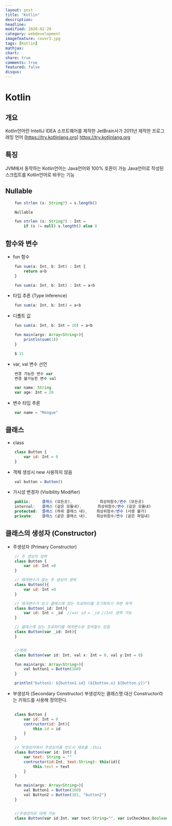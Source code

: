```yaml
---
layout: post
title: "Kotlin"
description: 
headline: 
modified: 2020-02-29
category: webdevelopment
imagefeature: cover3.jpg
tags: [Kotlin]
mathjax: 
chart: 
share: true
comments: true
featured: false
disqus:
---
```

# Kotlin

## 개요
Kotlin언어란 IntelliJ IDEA 소프트웨어를 제작한 JetBrain사가 2011년 제작한 프로그래밍 언어
[https://try.kotlinlang.org] https://try.kotlinlang.org

## 특징
JVM에서 동작하는 Kotlin언어는 Java언어와 100% 호환이 가능
Java언어로 작성된 스크립트를 Kotlin언어로 바꾸는 기능


## Nullable
```JavaScript
    fun strlen (s: String?) = s.length() 

    Nullable

    fun strlen (s: String?) : Int =
        if (s != null) s.length() else 0

```

## 함수와 변수
- fun 함수
```JavaScript
    fun sum(a: Int, b: Int) : Int {
        return a+b
    }

    fun sum(a: Int, b: Int) : Int = a+b
```

- 타입 추론 (Type Inference)
```JavaScript
    fun sum(a: Int, b: Int) = a+b
```

- 디폴트 값
```JavaScript
    fun sum(a: Int, b: Int = 10) = a+b

    fun main(args: Array<String>){
        println(sum(1))
    }

    $ 11
```

- var, val 변수 선언
```JavaScript
    변경 가능한 변수 var
    변경 불가능한 변수 val
```
```JavaScript
    var name: String
    var age: Int = 20
```

- 변수 타입 추론
```JavaScript
    var name = "Mongue"
```

## 클래스
- class
```JavaScript
    class Button {
        var id: Int = 0
    }

```

- 객체 생성시 new 사용하지 않음
```JavaScript
    val button = Button()
```

- 가시성 변경자 (Visibility Modifier)
```JavaScript
    public:     클래스 (모든곳),            최상위함수/변수 (모든곳)
    internal:   클래스 (같은 모듈내),       최상위함수/변수 (같은 모듈내)
    protected:  클래스 (하위 클래스 내),    최상위함수/변수 (사용 불가)
    private:    클래스 (같은 클래스 내),    최상위함수/변수 (같은 파일내)

```


## 클래스의 생성자 (Constructor)
- 주생성자 (Primary Constructor)
```JavaScript
    // 주 생성자 생략
    class Button {
        var id: Int =0
    }

    // 매개변수가 없는 주 생성자 생략
    class Button(){
        var id: Int =0
    }

    // 매개변수가 있고 클래스에 있는 프로퍼티를 초기화하기 위한 목적
    class Button(_id: Int){
        var id: Int = _id  //var id = _id //Int 생략 가능
    }

    // 클래스에 있는 프로퍼티를 매개변수로 정의할수 있음
    class Button(var _id: Int){
    }


    //예제
    class Button(var id: Int, val x: Int = 0, val y:Int = 0)

    fun main(args: Array<String>){
        val button1 = Button(100)
    }

    println("button1: ${button1.id} (${button.x} ${button.y})")
```

- 부생성자 (Secondary Constructor)
부생성자는 클래스명 대신 Constructor라는 키워드를 사용해 정의한다.
```JavaScript
    
    class Button {
        var id: Int = 0
        contructor(id: Int){
            this.id = id
        }
    }

    // 부생성자에서 주생성자를 반드시 재호출 :this
    class Button(var id: Int) {
        var text: String = ""
        contructor(id:Int, text:String): this(id){
            this.text = text
        }
    }

    fun main(args: Array<String>){
        val Button1 = Button(100)
        val Button2 = Button(101, "button2")
    }


    //주생성자로 대체 가능
    class Button(var id:Int, var text:String="", var isCheckbox:Boolean=false)

```